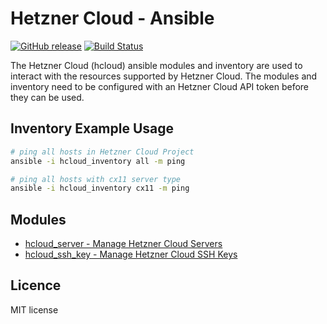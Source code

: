 # Hetzner Cloud - Ansible
[![GitHub release](https://img.shields.io/github/release/thetechnick/hcloud-ansible.svg)](https://github.com/thetechnick/hcloud-ansible/releases/latest) [![Build Status](https://travis-ci.org/thetechnick/hcloud-ansible.svg?branch=master)](https://travis-ci.org/thetechnick/hcloud-ansible)

The Hetzner Cloud (hcloud) ansible modules and inventory are used to interact with the resources supported by Hetzner Cloud. The modules and inventory need to be configured with an Hetzner Cloud API token before they can be used.

## Inventory Example Usage

```sh
# ping all hosts in Hetzner Cloud Project
ansible -i hcloud_inventory all -m ping

# ping all hosts with cx11 server type
ansible -i hcloud_inventory cx11 -m ping
```

## Modules

- [hcloud_server - Manage Hetzner Cloud Servers](./docs/hcloud_server.md)
- [hcloud_ssh_key - Manage Hetzner Cloud SSH Keys](./docs/hcloud_ssh_key.md)

## Licence

MIT license
